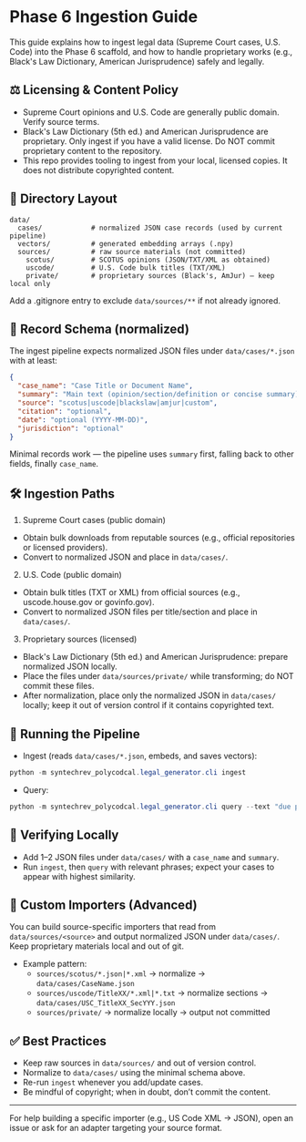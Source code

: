 # Phase 6 Ingestion Guide

This guide explains how to ingest legal data (Supreme Court cases, U.S. Code) into the Phase 6 scaffold, and how to handle proprietary works (e.g., Black's Law Dictionary, American Jurisprudence) safely and legally.

## ⚖️ Licensing & Content Policy

- Supreme Court opinions and U.S. Code are generally public domain. Verify source terms.
- Black's Law Dictionary (5th ed.) and American Jurisprudence are proprietary. Only ingest if you have a valid license. Do NOT commit proprietary content to the repository.
- This repo provides tooling to ingest from your local, licensed copies. It does not distribute copyrighted content.

## 📂 Directory Layout

```
data/
  cases/            # normalized JSON case records (used by current pipeline)
  vectors/          # generated embedding arrays (.npy)
  sources/          # raw source materials (not committed)
    scotus/         # SCOTUS opinions (JSON/TXT/XML as obtained)
    uscode/         # U.S. Code bulk titles (TXT/XML)
    private/        # proprietary sources (Black's, AmJur) — keep local only
```

Add a .gitignore entry to exclude `data/sources/**` if not already ignored.

## 🧱 Record Schema (normalized)

The ingest pipeline expects normalized JSON files under `data/cases/*.json` with at least:

```json
{
  "case_name": "Case Title or Document Name",
  "summary": "Main text (opinion/section/definition or concise summary)",
  "source": "scotus|uscode|blackslaw|amjur|custom",
  "citation": "optional",
  "date": "optional (YYYY-MM-DD)",
  "jurisdiction": "optional"
}
```

Minimal records work — the pipeline uses `summary` first, falling back to other fields, finally `case_name`.

## 🛠️ Ingestion Paths

1) Supreme Court cases (public domain)
- Obtain bulk downloads from reputable sources (e.g., official repositories or licensed providers).
- Convert to normalized JSON and place in `data/cases/`.

2) U.S. Code (public domain)
- Obtain bulk titles (TXT or XML) from official sources (e.g., uscode.house.gov or govinfo.gov).
- Convert to normalized JSON files per title/section and place in `data/cases/`.

3) Proprietary sources (licensed)
- Black's Law Dictionary (5th ed.) and American Jurisprudence: prepare normalized JSON locally.
- Place the files under `data/sources/private/` while transforming; do NOT commit these files.
- After normalization, place only the normalized JSON in `data/cases/` locally; keep it out of version control if it contains copyrighted text.

## 🚀 Running the Pipeline

- Ingest (reads `data/cases/*.json`, embeds, and saves vectors):

```powershell
python -m syntechrev_polycodcal.legal_generator.cli ingest
```

- Query:

```powershell
python -m syntechrev_polycodcal.legal_generator.cli query --text "due process violation" --top-k 5
```

## 🧪 Verifying Locally

- Add 1–2 JSON files under `data/cases/` with a `case_name` and `summary`.
- Run `ingest`, then `query` with relevant phrases; expect your cases to appear with highest similarity.

## 🔄 Custom Importers (Advanced)

You can build source-specific importers that read from `data/sources/<source>` and output normalized JSON under `data/cases/`. Keep proprietary materials local and out of git.

- Example pattern:
  - `sources/scotus/*.json|*.xml` → normalize → `data/cases/CaseName.json`
  - `sources/uscode/TitleXX/*.xml|*.txt` → normalize sections → `data/cases/USC_TitleXX_SecYYY.json`
  - `sources/private/` → normalize locally → output not committed

## ✅ Best Practices

- Keep raw sources in `data/sources/` and out of version control.
- Normalize to `data/cases/` using the minimal schema above.
- Re-run `ingest` whenever you add/update cases.
- Be mindful of copyright; when in doubt, don’t commit the content.

---

For help building a specific importer (e.g., US Code XML → JSON), open an issue or ask for an adapter targeting your source format.
